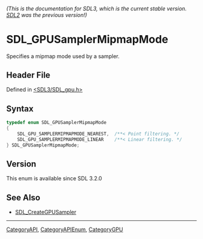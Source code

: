 ###### (This is the documentation for SDL3, which is the current stable version. [SDL2](https://wiki.libsdl.org/SDL2/) was the previous version!)
# SDL_GPUSamplerMipmapMode

Specifies a mipmap mode used by a sampler.

## Header File

Defined in [<SDL3/SDL_gpu.h>](https://github.com/libsdl-org/SDL/blob/main/include/SDL3/SDL_gpu.h)

## Syntax

```c
typedef enum SDL_GPUSamplerMipmapMode
{
    SDL_GPU_SAMPLERMIPMAPMODE_NEAREST,  /**< Point filtering. */
    SDL_GPU_SAMPLERMIPMAPMODE_LINEAR    /**< Linear filtering. */
} SDL_GPUSamplerMipmapMode;
```

## Version

This enum is available since SDL 3.2.0

## See Also

- [SDL_CreateGPUSampler](SDL_CreateGPUSampler)

----
[CategoryAPI](CategoryAPI), [CategoryAPIEnum](CategoryAPIEnum), [CategoryGPU](CategoryGPU)

